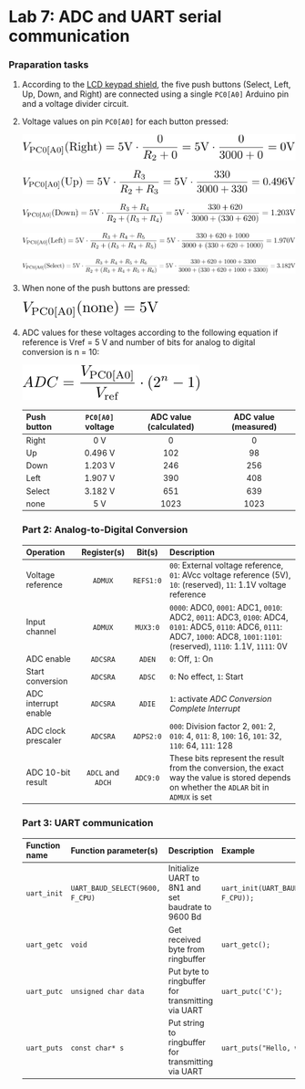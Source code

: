 # Lab 7: ADC and UART serial communication

### Praparation tasks

1. According to the [LCD keypad shield](../../Docs/arduino_shield.pdf), the five push buttons (Select, Left, Up, Down, and Right) are connected using a single `PC0[A0]` Arduino pin and a voltage divider circuit.
2. Voltage values on pin `PC0[A0]` for each button pressed:

    ![Right button](Images/Right.svg)

    ![Up button](Images/Up.svg)

    ![Down button](Images/Down.svg)

    ![Left button](Images/Left.svg)

    ![Select button](Images/Select.svg)

3. When none of the push buttons are pressed:
   
    ![No button](Images/None.svg)

4. ADC values for these voltages according to the following equation if reference is Vref = 5&nbsp;V and number of bits for analog to digital conversion is n = 10:
   
    ![ADC equation](Images/ADC.svg)

    | **Push button** | **`PC0[A0]` voltage** | **ADC value (calculated)** | **ADC value (measured)** |
    | :-- | :-: | :-: | :-: |
    | Right  | 0&nbsp;V | 0 | 0 |
    | Up     | 0.496&nbsp;V | 102 | 98 |
    | Down   | 1.203&nbsp;V | 246 | 256 |
    | Left   | 1.907&nbsp;V | 390 | 408 |
    | Select | 3.182&nbsp;V | 651 | 639 |
    | none   | 5&nbsp;V | 1023 | 1023 |

    ### Part 2: Analog-to-Digital Conversion
    
    | **Operation** | **Register(s)** | **Bit(s)** | **Description** |
    | :-- | :-: | :-: | :-- |
    | Voltage reference    | `ADMUX`  | `REFS1:0` | `00`: External voltage reference, `01`: AVcc voltage reference (5V), `10`: (reserved), `11`: 1.1V voltage reference   |
    | Input channel        | `ADMUX`  | `MUX3:0`  | `0000`: ADC0, `0001`: ADC1, `0010`: ADC2, `0011`: ADC3, `0100`: ADC4, `0101`: ADC5, `0110`: ADC6, `0111`: ADC7, `1000`: ADC8, `1001:1101`: (reserved), `1110`: 1.1V, `1111`: 0V |
    | ADC enable           | `ADCSRA` | `ADEN`    | `0`: Off, `1`: On |
    | Start conversion     | `ADCSRA` | `ADSC`    | `0`: No effect, `1`: Start |
    | ADC interrupt enable | `ADCSRA` | `ADIE`    | `1`: activate *ADC Conversion Complete Interrupt* |
    | ADC clock prescaler  | `ADCSRA` | `ADPS2:0` | `000`: Division factor 2, `001`: 2, `010`: 4, `011`: 8, `100`: 16, `101`: 32, `110`: 64, `111`: 128|
    | ADC 10-bit result    | `ADCL` and `ADCH` | `ADC9:0` | These bits represent the result from the conversion, the exact way the value is stored depends on whether the `ADLAR` bit in `ADMUX` is set |

    ### Part 3: UART communication

    | **Function name** | **Function parameter(s)** | **Description** | **Example** |
    | :-- | :-- | :-- | :-- |
    | `uart_init` | `UART_BAUD_SELECT(9600, F_CPU)` | Initialize UART to 8N1 and set baudrate to 9600&nbsp;Bd | `uart_init(UART_BAUD_SELECT(9600, F_CPU));` |
    | `uart_getc` | `void` | Get received byte from ringbuffer | `uart_getc();` |
    | `uart_putc` | `unsigned char data` | Put byte to ringbuffer for transmitting via UART | `uart_putc('C');` |
    | `uart_puts` | `const char* s` | Put string to ringbuffer for transmitting via UART | `uart_puts("Hello, world!");` |